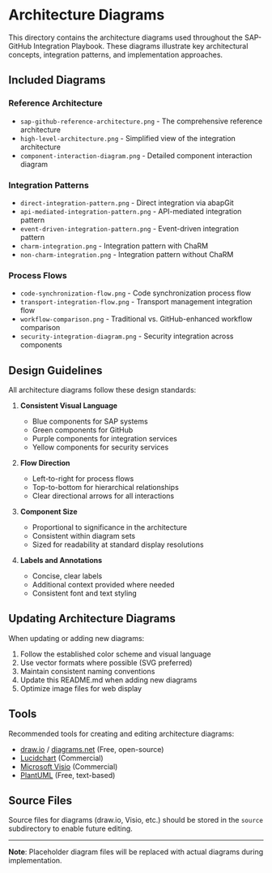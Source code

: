 # Architecture Diagrams

This directory contains the architecture diagrams used throughout the SAP-GitHub Integration Playbook. These diagrams illustrate key architectural concepts, integration patterns, and implementation approaches.

## Included Diagrams

### Reference Architecture
- `sap-github-reference-architecture.png` - The comprehensive reference architecture
- `high-level-architecture.png` - Simplified view of the integration architecture
- `component-interaction-diagram.png` - Detailed component interaction diagram

### Integration Patterns
- `direct-integration-pattern.png` - Direct integration via abapGit
- `api-mediated-integration-pattern.png` - API-mediated integration pattern
- `event-driven-integration-pattern.png` - Event-driven integration pattern
- `charm-integration.png` - Integration pattern with ChaRM
- `non-charm-integration.png` - Integration pattern without ChaRM

### Process Flows
- `code-synchronization-flow.png` - Code synchronization process flow
- `transport-integration-flow.png` - Transport management integration flow
- `workflow-comparison.png` - Traditional vs. GitHub-enhanced workflow comparison
- `security-integration-diagram.png` - Security integration across components

## Design Guidelines

All architecture diagrams follow these design standards:

1. **Consistent Visual Language**
   - Blue components for SAP systems
   - Green components for GitHub
   - Purple components for integration services
   - Yellow components for security services

2. **Flow Direction**
   - Left-to-right for process flows
   - Top-to-bottom for hierarchical relationships
   - Clear directional arrows for all interactions

3. **Component Size**
   - Proportional to significance in the architecture
   - Consistent within diagram sets
   - Sized for readability at standard display resolutions

4. **Labels and Annotations**
   - Concise, clear labels
   - Additional context provided where needed
   - Consistent font and text styling

## Updating Architecture Diagrams

When updating or adding new diagrams:

1. Follow the established color scheme and visual language
2. Use vector formats where possible (SVG preferred)
3. Maintain consistent naming conventions
4. Update this README.md when adding new diagrams
5. Optimize image files for web display

## Tools

Recommended tools for creating and editing architecture diagrams:

- [draw.io](https://draw.io) / [diagrams.net](https://diagrams.net) (Free, open-source)
- [Lucidchart](https://lucidchart.com) (Commercial)
- [Microsoft Visio](https://products.office.com/visio) (Commercial)
- [PlantUML](https://plantuml.com) (Free, text-based)

## Source Files

Source files for diagrams (draw.io, Visio, etc.) should be stored in the `source` subdirectory to enable future editing.

---

**Note**: Placeholder diagram files will be replaced with actual diagrams during implementation.
